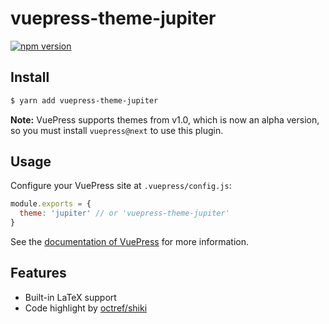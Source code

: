 # vuepress-theme-jupiter

[![npm version](https://img.shields.io/npm/v/vuepress-theme-jupiter.svg)](https://www.npmjs.com/package/vuepress-theme-jupiter)

## Install
```bash
$ yarn add vuepress-theme-jupiter
```
**Note:** VuePress supports themes from v1.0, which is now an alpha version, so you must install `vuepress@next` to use this plugin.

## Usage
Configure your VuePress site at `.vuepress/config.js`:
```js
module.exports = {
  theme: 'jupiter' // or 'vuepress-theme-jupiter'
}
```

See the [documentation of VuePress](https://vuepress.vuejs.org/theme/using-a-theme.html) for more information.

## Features
- Built-in LaTeX support
- Code highlight by [octref/shiki](https://github.com/octref/shiki)
